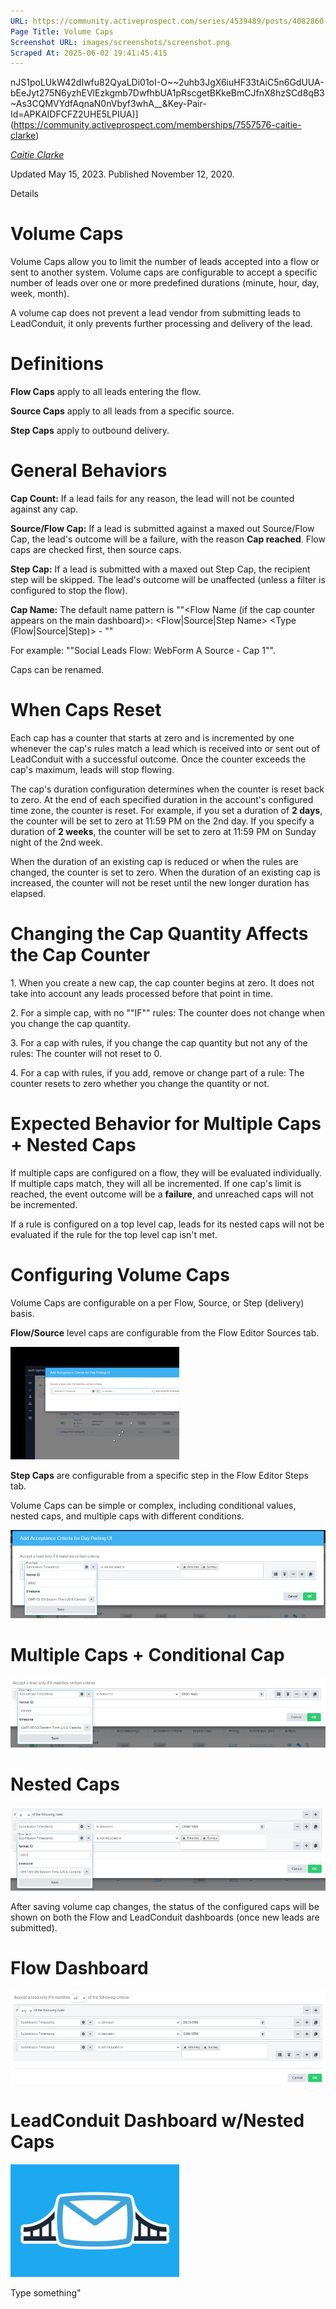 ```yaml
---
URL: https://community.activeprospect.com/series/4539489/posts/4082860-volume-caps
Page Title: Volume Caps
Screenshot URL: images/screenshots/screenshot.png
Scraped At: 2025-06-02 19:41:45.415
---
```

nJS1poLUkW42dIwfu82QyaLDi01oI-O~~2uhb3JgX6iuHF33tAiC5n6GdUUA-bEeJyt275N6yzhEVlEzkgmb7DwfhbUA1pRscgetBKkeBmCJfnX8hzSCd8qB3~As3CQMVYdfAqnaN0nVbyf3whA__&Key-Pair-Id=APKAIDFCFZ2UHE5LPIUA)](https://community.activeprospect.com/memberships/7557576-caitie-clarke)

[_Caitie Clarke_](https://community.activeprospect.com/memberships/7557576-caitie-clarke)

Updated May 15, 2023. Published November 12, 2020.

Details

# Volume Caps

Volume Caps allow you to limit the number of leads accepted into a flow or sent to another system. Volume caps are configurable to accept a specific number of leads over one or more predefined durations (minute, hour, day, week, month).

A volume cap does not prevent a lead vendor from submitting leads to LeadConduit, it only prevents further processing and delivery of the lead.

# Definitions

**Flow Caps** apply to all leads entering the flow.

**Source Caps** apply to all leads from a specific source.

**Step Caps** apply to outbound delivery.

# General Behaviors

**Cap Count:** If a lead fails for any reason, the lead will not be counted against any cap.

**Source/Flow Cap:** If a lead is submitted against a maxed out Source/Flow Cap, the lead's outcome will be a failure, with the reason **Cap reached**. Flow caps are checked first, then source caps.

**Step Cap:** If a lead is submitted with a maxed out Step Cap, the recipient step will be skipped. The lead's outcome will be unaffected (unless a filter is configured to stop the flow).

**Cap Name:** The default name pattern is ""<Flow Name (if the cap counter appears on the main dashboard)>: <Flow\|Source\|Step Name> <Type (Flow\|Source\|Step)> - <Cap Location>""

For example: ""Social Leads Flow: WebForm A Source - Cap 1"".

Caps can be renamed.

# When Caps Reset

Each cap has a counter that starts at zero and is incremented by one whenever the cap's rules match a lead which is received into or sent out of LeadConduit with a successful outcome. Once the counter exceeds the cap's maximum, leads will stop flowing.

The cap's duration configuration determines when the counter is reset back to zero. At the end of each specified duration in the account's configured time zone, the counter is reset. For example, if you set a duration of **2 days**, the counter will be set to zero at 11:59 PM on the 2nd day. If you specify a duration of **2 weeks**, the counter will be set to zero at 11:59 PM on Sunday night of the 2nd week.

When the duration of an existing cap is reduced or when the rules are changed, the counter is set to zero. When the duration of an existing cap is increased, the counter will not be reset until the new longer duration has elapsed.

# Changing the Cap Quantity Affects the Cap Counter

1\. When you create a new cap, the cap counter begins at zero. It does not take into account any leads processed before that point in time.

2\. For a simple cap, with no ""IF"" rules: The counter does not change when you change the cap quantity.

3\. For a cap with rules, if you change the cap quantity but not any of the rules: The counter will not reset to 0.

4\. For a cap with rules, if you add, remove or change part of a rule: The counter resets to zero whether you change the quantity or not.

# Expected Behavior for Multiple Caps + Nested Caps

If multiple caps are configured on a flow, they will be evaluated individually. If multiple caps match, they will all be incremented. If one cap's limit is reached, the event outcome will be a **failure**, and unreached caps will not be incremented.

If a rule is configured on a top level cap, leads for its nested caps will not be evaluated if the rule for the top level cap isn't met.

# Configuring Volume Caps

Volume Caps are configurable on a per Flow, Source, or Step (delivery) basis.

**Flow/Source** level caps are configurable from the Flow Editor Sources tab.

![](images/image-1.png)

**Step Caps** are configurable from a specific step in the Flow Editor Steps tab.

Volume Caps can be simple or complex, including conditional values, nested caps, and multiple caps with different conditions.

![](images/image-2.png)

# Multiple Caps + Conditional Cap

![](images/image-3.png)

# Nested Caps

![](images/image-4.png)

After saving volume cap changes, the status of the configured caps will be shown on both the Flow and LeadConduit dashboards (once new leads are submitted).

# Flow Dashboard

![](images/image-5.png)

# LeadConduit Dashboard w/Nested Caps

![](images/image-6.png)

Type something"
